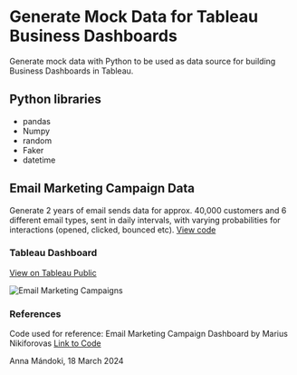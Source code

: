 # Generate Mock Data for Tableau Business Dashboards

Generate mock data with Python to be used as data source for building Business Dashboards in Tableau.

## Python libraries
- pandas
- Numpy
- random
- Faker
- datetime

## Email Marketing Campaign Data
Generate 2 years of email sends data for approx. 40,000 customers and 6 different email types, sent in daily intervals, with varying probabilities for interactions (opened, clicked, bounced etc). 
[View code](https://github.com/annamandoki/data_generation_python_faker/blob/main/Email_Marketing_Campaign_Faker.ipynb)

### Tableau Dashboard
[View on Tableau Public](https://public.tableau.com/app/profile/anna.mandoki/viz/EmailMarketingCampaignsDashboard_17101671385060/EmailMarketingCampaigns)

![Email Marketing Campaigns](https://github.com/annamandoki/data_generation_python_faker/assets/116653694/0d5cac2c-d39e-49c7-84c2-6ba017f9fe76)

### References
Code used for reference: Email Marketing Campaign Dashboard by Marius Nikiforovas [Link to Code](https://github.com/Marius321/Email-Marketing-Campaign-Dashboard)

Anna Mándoki, 18 March 2024
